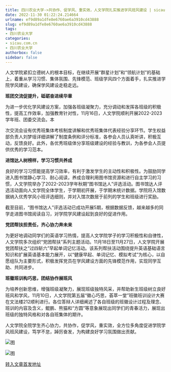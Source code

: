 ```yaml
---
title: 四川农业大学->共协作、促学风、重实效，人文学院扎实推进学风班风建设 | sicau.com.cn
date: 2022-11-30 01:22:24.214664
urlname: ef9d89a1dfe8e6760ae6a3910cd43888
slug: ef9d89a1dfe8e6760ae6a3910cd43888
tags: 
- 四川农业大学
categories:
- sicau.com.cn
- 四川农业大学
authorbox: false
sidebar: false
---
```

人文学院紧扣立德树人的根本目标，在继续开展“群星计划”和“领航计划”的基础上，着重从学习习惯、集体氛围、先锋模范、班级学风四个方面着手，扎实推进学院学风建设，确保学风建设走稳走远。

**班团交流促提升，砥砺奋进续华章**

为进一步优化学风建设方案，加强各班级凝聚力，充分调动和发挥各班级的积极性，提高工作效率，加强教育针对性，11月16日，人文学院顺利开展2022-2023学年班、团委交流会。本
<!--more-->
次交流会设有优秀班集体考核制度讲解和优秀班集体代表经验分享环节。学生权益部负责人刘梦瑶详细讲解了制度条例和评分标准，各参会人员认真听讲，积极互动，反馈良好。此外，各优秀班级体分享班级建设的经验与教训，为各参会人员提供优秀的学习范本。

**进馆达人树榜样，学习习惯共养成**

良好的学习习惯能提高学习效率，有利于激发学生的主动性和积极性。为鼓励同学进入图书馆静心学习、耐心阅读，养成合理利用图书馆资源和进行自主学习的习惯，人文学院举办了2022-2023学年秋期“图书馆达人”评选活动。图书馆达人评选活动面向人文学院全体学生，于学期初开展，于学期末统计数据。学院将入馆数据纳入优秀学风小班评选细则，并对入馆次数居于前列的学生和班级进行奖励。

截至目前，“图书馆达人”评选活动已成功开展5期，根据数据反馈，越来越多的同学走进图书馆阅读自习，对学院学风建设起到良好的促进作用。

**党团帮扶担责任，齐心协力奔未来**

为更好地调动同学们的英语学习热情，提高人文学院学子的学习积极性和自律性，人文学院多次组织“党团帮扶”系列主题活动。11月18日至11月27日，人文学院开展党团帮扶之“过四斩六”早起单词记忆活动。该系列帮扶活动围绕提升英语基础语言知识和扩展英语基本能力展开，以“健康早起、单词记忆、模拟考试”为核心，以自愿组队为主要形式，积极发挥党员在学风建设方面的先锋模范作用，实现同学互助、共同进步。

**班徽班训构巧思，团结协作展班风**

为培养创新思维，增强班级凝聚力，展现班级独特风采，并帮助新生班级树立良好班风和学风，11月10日，人文学院第五届“徽心巧思，荟萃一堂”班徽班训设计大赛在文法楼212顺利进行。各位答辩人详细阐述了各自班级的班徽设计过程及理念、班训的内容及含义，鲲鹏、熊猫和“方圆”等意象展现出同学们的青春活力，展现出班级的独特风格和对各自班集体的期许。

人文学院全院学生齐心协力，共协作，促学风，重实效，全方位多角度促进学院学风班风建设，笃学不怠，踔厉奋发，为构建良好学习氛围做出贡献。

![图](https://news.sicau.edu.cn/__local/6/97/CA/5294C9F2DDBF7B4DF6A9EE2590E_BD7B029B_16639.jpg)

![图](https://news.sicau.edu.cn/__local/C/AE/96/6F61D2A3A1C6B765BED6E51248A_D787E25F_14914.jpg)

[转入文章首发地址](https://news.sicau.edu.cn/info/1078/70406.htm)